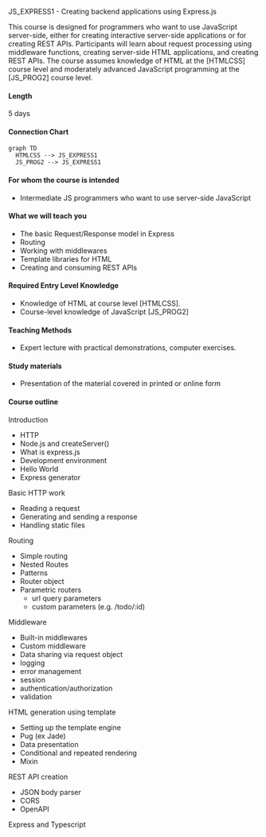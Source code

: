 JS_EXPRESS1 - Creating backend applications using Express.js

This course is designed for programmers who want to use JavaScript server-side, either for creating interactive server-side applications or for creating REST APIs. Participants will learn about request processing using middleware functions, creating server-side HTML applications, and creating REST APIs. The course assumes knowledge of HTML at the [HTMLCSS] course level and moderately advanced JavaScript programming at the [JS_PROG2] course level.

#### Length

5 days

#### Connection Chart

```mermaid
graph TD
  HTMLCSS --> JS_EXPRESS1
  JS_PROG2 --> JS_EXPRESS1
```

#### For whom the course is intended

- Intermediate JS programmers who want to use server-side JavaScript

#### What we will teach you

- The basic Request/Response model in Express
- Routing
- Working with middlewares
- Template libraries for HTML
- Creating and consuming REST APIs

#### Required Entry Level Knowledge

- Knowledge of HTML at course level [HTMLCSS].
- Course-level knowledge of JavaScript [JS_PROG2]

#### Teaching Methods

- Expert lecture with practical demonstrations, computer exercises.

#### Study materials

- Presentation of the material covered in printed or online form

#### Course outline

Introduction

- HTTP
- Node.js and createServer()
- What is express.js
- Development environment
- Hello World
- Express generator

Basic HTTP work

- Reading a request
- Generating and sending a response
- Handling static files

Routing

- Simple routing
- Nested Routes
- Patterns
- Router object
- Parametric routers
  - url query parameters
  - custom parameters (e.g. /todo/:id)

Middleware

- Built-in middlewares
- Custom middleware
- Data sharing via request object
- logging
- error management
- session
- authentication/authorization
- validation

HTML generation using template

- Setting up the template engine
- Pug (ex Jade)
- Data presentation
- Conditional and repeated rendering
- Mixin

REST API creation

- JSON body parser
- CORS
- OpenAPI

Express and Typescript